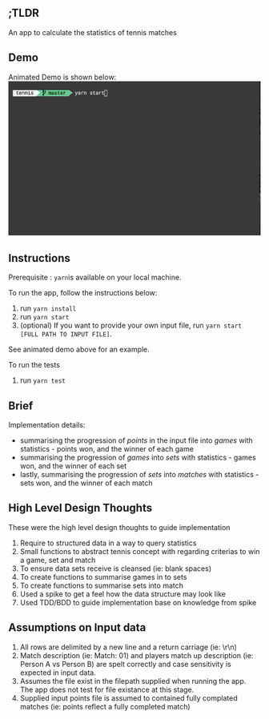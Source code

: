 ## ;TLDR

An app to calculate the statistics of tennis matches

## Demo

Animated Demo is shown below:  
![](/docs/demo.gif)

## Instructions

Prerequisite : `yarn`is available on your local machine.

To run the app, follow the instructions below:

1. run `yarn install`
2. run `yarn start`
3. (optional) If you want to provide your own input file, run `yarn start [FULL PATH TO INPUT FILE]`.

See animated demo above for an example.

To run the tests

1. run `yarn test`

## Brief

Implementation details:

- summarising the progression of _points_ in the input file into _games_ with statistics - points won, and the winner of each game
- summarising the progression of _games_ into _sets_ with statistics - games won, and the winner of each set
- lastly, summarising the progression of _sets_ into _matches_ with statistics - sets won, and the winner of each match

## High Level Design Thoughts

These were the high level design thoughts to guide implementation

1. Require to structured data in a way to query statistics
2. Small functions to abstract tennis concept with regarding criterias to win a game, set and match
3. To ensure data sets receive is cleansed (ie: blank spaces)
4. To create functions to summarise games in to sets
5. To create functions to summarise sets into match
6. Used a spike to get a feel how the data structure may look like
7. Used TDD/BDD to guide implementation base on knowledge from spike

## Assumptions on Input data

1. All rows are delimited by a new line and a return carriage (ie: \r\n)
2. Match description (ie: Match: 01) and players match up description (ie: Person A vs Person B) are spelt correctly and case sensitivity is expected in input data.
3. Assumes the file exist in the filepath supplied when running the app. The app does not test for file existance at this stage.
4. Supplied input points file is assumed to contained fully complated matches (ie: points reflect a fully completed match)
